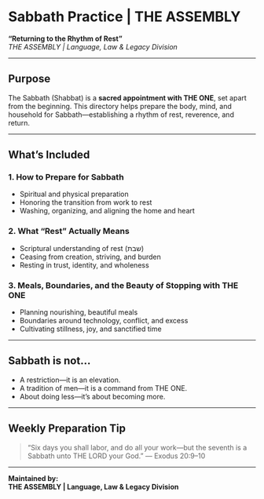 
# Sabbath Practice | THE ASSEMBLY  
**“Returning to the Rhythm of Rest”**  
*THE ASSEMBLY | Language, Law & Legacy Division*

---

## Purpose  
The Sabbath (Shabbat) is a **sacred appointment with THE ONE**, set apart from the beginning. This directory helps prepare the body, mind, and household for Sabbath—establishing a rhythm of rest, reverence, and return.

---

## What’s Included

### 1. How to Prepare for Sabbath
- Spiritual and physical preparation
- Honoring the transition from work to rest
- Washing, organizing, and aligning the home and heart

### 2. What “Rest” Actually Means
- Scriptural understanding of rest (שבת)  
- Ceasing from creation, striving, and burden
- Resting in trust, identity, and wholeness

### 3. Meals, Boundaries, and the Beauty of Stopping with THE ONE
- Planning nourishing, beautiful meals
- Boundaries around technology, conflict, and excess
- Cultivating stillness, joy, and sanctified time

---

## Sabbath is not...

- A restriction—it is an elevation.  
- A tradition of men—it is a command from THE ONE.  
- About doing less—it’s about becoming more.

---

## Weekly Preparation Tip

> “Six days you shall labor, and do all your work—but the seventh is a Sabbath unto THE LORD your God.” — Exodus 20:9–10

---

**Maintained by:**  
**THE ASSEMBLY | Language, Law & Legacy Division**
